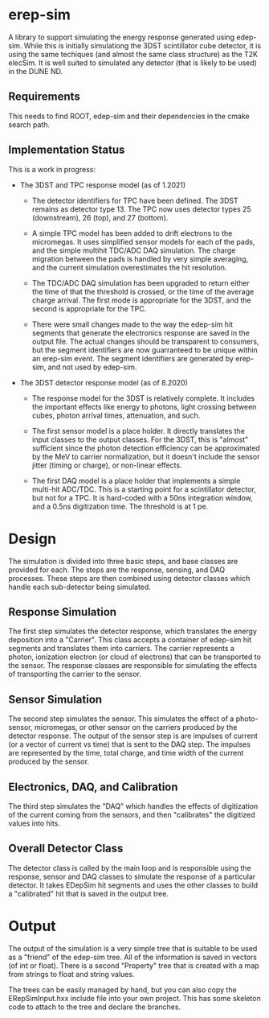 # erep-sim

A library to support simulating the energy response generated using
edep-sim.  While this is initially simulationg the 3DST scintillator
cube detector, it is using the same techiques (and almost the same
class structure) as the T2K elecSim.  It is well suited to simulated
any detector (that is likely to be used) in the DUNE ND.

## Requirements

This needs to find ROOT, edep-sim and their dependencies in the cmake
search path.

## Implementation Status 

This is a work in progress:

* The 3DST and TPC response model (as of 1.2021)

  * The detector identifiers for TPC have been defined.  The
    3DST remains as detector type 13.  The TPC now uses detector types
    25 (downstream), 26 (top), and 27 (bottom).

  * A simple TPC model has been added to drift electrons to the
    micromegas.  It uses simplified sensor models for each of the
    pads, and the simple multihit TDC/ADC DAQ simulation.  The charge
    migration between the pads is handled by very simple averaging,
    and the current simulation overestimates the hit resolution.

  * The TDC/ADC DAQ simulation has been upgraded to return either the
    time of that the threshold is crossed, or the time of the average
    charge arrival.  The first mode is appropriate for the 3DST, and
    the second is appropriate for the TPC.

  * There were small changes made to the way the edep-sim hit segments
    that generate the electronics response are saved in the output
    file.  The actual changes should be transparent to consumers, but
    the segment identifiers are now guarranteed to be unique within an
    erep-sim event.  The segment identifiers are generated by
    erep-sim, and not used by edep-sim.

* The 3DST detector response model (as of 8.2020)

  * The response model for the 3DST is relatively complete.  It
    includes the important effects like energy to photons, light
    crossing between cubes, photon arrival times, attenuation, and
    such.

  * The first sensor model is a place holder.  It directly translates
    the input classes to the output classes.  For the 3DST, this is
    "almost" sufficient since the photon detection efficiency can be
    approximated by the MeV to carrier normalization, but it doesn't
    include the sensor jitter (timing or charge), or non-linear
    effects.

  * The first DAQ model is a place holder that implements a simple
    multi-hit ADC/TDC.  This is a starting point for a scintillator
    detector, but not for a TPC.  It is hard-coded with a 50ns
    integration window, and a 0.5ns digitization time.  The threshold
    is at 1 pe.

# Design

The simulation is divided into three basic steps, and base classes are
provided for each.  The steps are the response, sensing, and DAQ
processes.  These steps are then combined using detector classes which
handle each sub-detector being simulated.

## Response Simulation

The first step simulates the detector response, which translates the
energy deposition into a "Carrier".  This class accepts a container of
edep-sim hit segments and translates them into carriers.  The carrier
represents a photon, ionization electron (or cloud of electrons) that
can be transported to the sensor.  The response classes are
responsible for simulating the effects of transporting the carrier to
the sensor.

## Sensor Simulation

The second step simulates the sensor.  This simulates the effect of a
photo-sensor, micromegas, or other sensor on the carriers produced by
the detector response.  The output of the sensor step is are impulses
of current (or a vector of current vs time) that is sent to the DAQ
step.  The impulses are represented by the time, total charge, and
time width of the current produced by the sensor.

## Electronics, DAQ, and Calibration

The third step simulates the "DAQ" which handles the effects of
digitization of the current coming from the sensors, and then
"calibrates" the digitized values into hits.

## Overall Detector Class

The detector class is called by the main loop and is responsible using
the response, sensor and DAQ classes to simulate the response of a
particular detector. It takes EDepSim hit segments and uses the other
classes to build a "calibrated" hit that is saved in the output tree.

# Output

The output of the simulation is a very simple tree that is suitable to
be used as a "friend" of the edep-sim tree.  All of the information is
saved in vectors (of int or float).  There is a second "Property" tree
that is created with a map from strings to float and string values.

The trees can be easily managed by hand, but you can also copy the
ERepSimInput.hxx include file into your own project.  This has some
skeleton code to attach to the tree and declare the branches.

